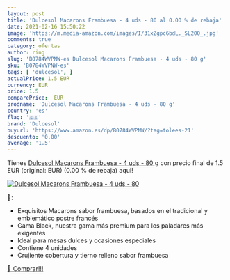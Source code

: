 ```yaml
---
layout: post
title: 'Dulcesol Macarons Frambuesa - 4 uds - 80 al 0.00 % de rebaja'
date: 2021-02-16 15:50:22
image: 'https://m.media-amazon.com/images/I/31xZgpc6bdL._SL200_.jpg'
comments: true
category: ofertas
author: ring
slug: 'B0784WVPNW-es Dulcesol Macarons Frambuesa - 4 uds - 80 g'
sku: 'B0784WVPNW-es'
tags: [ 'dulcesol', ]
actualPrice: 1.5 EUR
currency: EUR
price: 1.5
comparePrice:  EUR
prodname: 'Dulcesol Macarons Frambuesa - 4 uds - 80 g'
country: 'es'
flag: '🇪🇸'
brand: 'Dulcesol'
buyurl: 'https://www.amazon.es/dp/B0784WVPNW/?tag=tolees-21'
descuento: '0.00'
average: '1.5'
---
```


Tienes [Dulcesol Macarons Frambuesa - 4 uds - 80 g](https://www.amazon.es/dp/B0784WVPNW/?tag=tolees-21) con precio final de  1.5 EUR (original:  EUR) (0.00 %  de rebaja) aqui!

[![Dulcesol Macarons Frambuesa - 4 uds - 80](https://m.media-amazon.com/images/I/31xZgpc6bdL._SL200_.jpg)](https://www.amazon.es/dp/B0784WVPNW/?tag=tolees-21)

🔎:

- Exquisitos Macarons sabor frambuesa, basados en el tradicional y emblemático postre francés
- Gama Black, nuestra gama más premium para los paladares más exigentes
- Ideal para mesas dulces y ocasiones especiales
- Contiene 4 unidades
- Crujiente cobertura y tierno relleno sabor frambuesa

[🛒 Comprar!!!](https://www.amazon.es/dp/B0784WVPNW/?tag=tolees-21)
